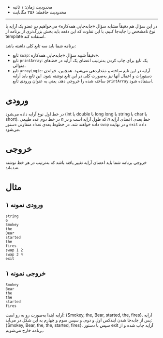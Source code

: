 [_metadata_:id]:- "more-advanced-swap"
[_metadata_:title]:- "جابه‌جایی پیشرفته‌تر"
[_metadata_:level]:- "hard"
[_metadata_:author]:- "عرفان نیکوئی"
[_metadata_:series]:- "structures-and-templates"

+ محدودیت زمان: ۱ ثانیه
+ محدودیت حافظه: ۲۵۶ مگابایت

----------
در این سؤال هم دقیقاً مشابه سؤال «جابه‌جایی همه‌کاره» می‌خواهیم دو عضو یک آرایه با نوع نامشخص را جابه‌جا کنیم، با این تفاوت که این دفعه باید بخش بزرگ‌تری از برنامه از template استفاده کند.

برنامه شما باید سه تابع کلی داشته باشد:

+ تابع `swap`: دقیقاً شبیه سؤال «جابه‌جایی همه‌کاره».
+ تابع `printArray`: یک تابع برای چاپ کردن به‌ترتیب اعضای یک آرایه در خط‌های متوالی.
+ تابع `arrayLogic`: آرایه در این تابع ساخته و مقداردهی می‌شود. همچنین، خواندن دستورات و اعمال آنها نیز به‌صورت کلی در این تابع نوشته شود. این تابع باید آرایه ساخته شده را خروجی دهد، یعنی به عنوان ورودی تابع `printArray` استفاده شود.

# ورودی
در خط اول نوع آرایه داده می‌شود (int یا double یا long long یا string یا char یا short). در خط دوم عدد طبیعی $n$ که طول آرایه است و در $n$ خط بعدی اعضای آرایه داده خواهند شد. در خطوط بعدی تعداد متفاوتی دستور `swap` و در نهایت `exit` داده می‌شود.

# خروجی
خروجی برنامه شما باید اعضای آرایه تغییر یافته باشد که به‌ترتیب در هر خط نوشته شده‌اند.

# مثال
## ورودی نمونه ۱
```
string
6
Smokey
the
Bear
started
the
fires
swap 1 2
swap 3 4
exit
```


## خروجی نمونه ۱
```
Smokey
Bear
the
the
started
fires
```

آرایه ابتدا به‌صورت رو به رو است: {Smokey, the, Bear, started, the, fires}. آرایه پس از جابه‌جا شدن ایندکس اول و دوم، و سپس سوم و چهارم به این شکل در می‌آید: {Smokey, Bear, the, the, started, fires}. سپس با دستور exit آرایه چاپ شده و از برنامه خارج می‌شویم.
